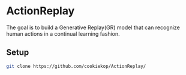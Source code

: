 # ActionReplay

The goal is to build a Generative Replay(GR) model that can recognize human actions in a continual learning fashion. 

## Setup
```bash
git clone https://github.com/cookiekop/ActionReplay/

```
